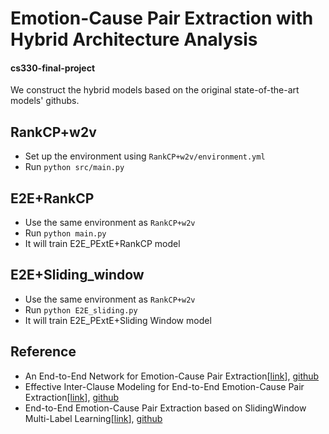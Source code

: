 # Emotion-Cause Pair Extraction with Hybrid Architecture Analysis

#### cs330-final-project 

We construct the hybrid models based on the original state-of-the-art models' githubs.

## RankCP+w2v
* Set up the environment using `RankCP+w2v/environment.yml`
* Run `python src/main.py`

## E2E+RankCP
* Use the same environment as `RankCP+w2v`
* Run `python main.py`
* It will train E2E_PExtE+RankCP model

## E2E+Sliding_window
* Use the same environment as `RankCP+w2v`
* Run `python E2E_sliding.py`
* It will train E2E_PExtE+Sliding Window model


## Reference
* An End-to-End Network for Emotion-Cause Pair Extraction[[link](https://aaditya-singh.github.io/data/ECPE.pdf)], [github](https://github.com/Aaditya-Singh/E2E-ECPE)
* Effective Inter-Clause Modeling for End-to-End Emotion-Cause Pair Extraction[[link](https://aclanthology.org/2020.acl-main.289.pdf)], [github](https://github.com/Determined22/Rank-Emotion-Cause)
* End-to-End Emotion-Cause Pair Extraction based on SlidingWindow Multi-Label Learning[[link](https://aclanthology.org/2020.emnlp-main.290.pdf)], [github](https://github.com/NUSTM/ECPE-MLL)
